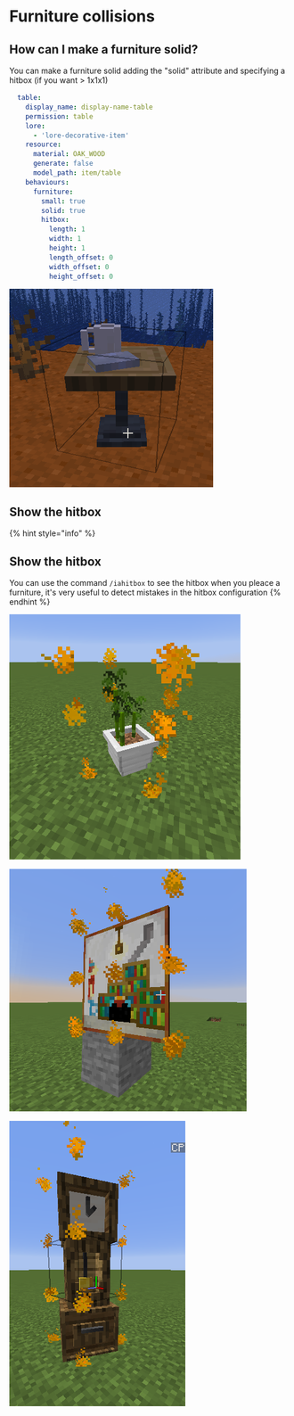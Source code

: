# Furniture collisions

## How can I make a furniture solid?

You can make a furniture solid adding the "solid" attribute and specifying a hitbox \(if you want &gt; 1x1x1\)

```yaml
  table:
    display_name: display-name-table
    permission: table
    lore:
      - 'lore-decorative-item'
    resource:
      material: OAK_WOOD
      generate: false
      model_path: item/table
    behaviours:
      furniture:
        small: true
        solid: true
        hitbox:
          length: 1
          width: 1
          height: 1
          length_offset: 0
          width_offset: 0
          height_offset: 0
```

![](../../../../.gitbook/assets/image%20%2815%29.png)

## Show the hitbox <a id="show-the-hitbox"></a>

{% hint style="info" %}
## Show the hitbox

You can use the command `/iahitbox` to see the hitbox when you pleace a furniture, it's very useful to detect mistakes in the hitbox configuration
{% endhint %}

![](../../../../.gitbook/assets/immagine%20%2863%29%20%282%29%20%283%29.png)

![](../../../../.gitbook/assets/immagine%20%2865%29.png)

![](../../../../.gitbook/assets/immagine%20%2858%29.png)

